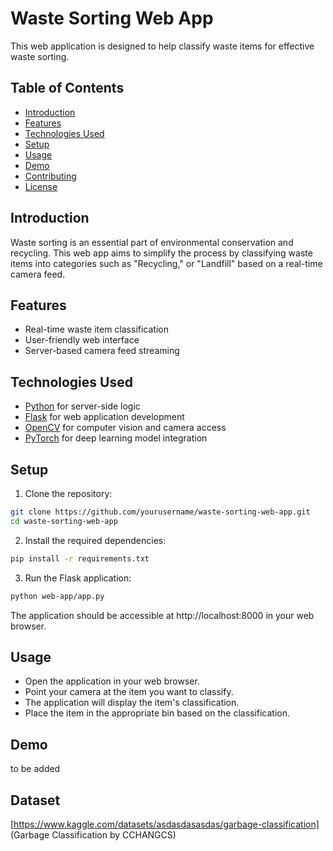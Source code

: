 # Waste Sorting Web App

This web application is designed to help classify waste items for effective waste sorting.

## Table of Contents

- [Introduction](#introduction)
- [Features](#features)
- [Technologies Used](#technologies-used)
- [Setup](#setup)
- [Usage](#usage)
- [Demo](#demo)
- [Contributing](#contributing)
- [License](#license)

## Introduction

Waste sorting is an essential part of environmental conservation and recycling. This web app aims to simplify the process by classifying waste items into categories such as "Recycling," or "Landfill" based on a real-time camera feed.

## Features

- Real-time waste item classification
- User-friendly web interface
- Server-based camera feed streaming

## Technologies Used

- [Python](https://www.python.org/) for server-side logic
- [Flask](https://flask.palletsprojects.com/) for web application development
- [OpenCV](https://opencv.org/) for computer vision and camera access
- [PyTorch](https://pytorch.org/) for deep learning model integration

## Setup

1. Clone the repository:

```bash
git clone https://github.com/yourusername/waste-sorting-web-app.git
cd waste-sorting-web-app

```

2. Install the required dependencies:

```bash
pip install -r requirements.txt
```

3. Run the Flask application:

```bash
python web-app/app.py
```

The application should be accessible at http://localhost:8000 in your web browser.

## Usage
- Open the application in your web browser.
- Point your camera at the item you want to classify.
- The application will display the item's classification.
- Place the item in the appropriate bin based on the classification.

## Demo
to be added

## Dataset
[https://www.kaggle.com/datasets/asdasdasasdas/garbage-classification] (Garbage Classification by CCHANGCS)
